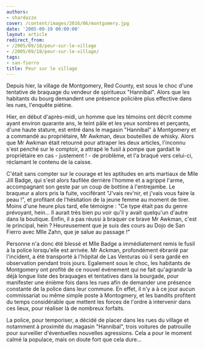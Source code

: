 ```yaml
---
authors:
- shardazzo
cover: /content/images/2016/06/montgomery.jpg
date: '2005-09-19 00:00:00'
layout: article
redirect_from:
- /2005/09/18/peur-sur-le-village
- /2005/09/18/peur-sur-le-village/
tags:
- san-fierro
title: Peur sur le village
---
```



Depuis hier, la village de Montgomery, Red County, est sous le choc d'une tentative de braquage du vendeur de spiritueux "Hannibal". Alors que les habitants du bourg demandent une présence policière plus effective dans les rues, l'enquête piétine.

Hier, en début d'après-midi, un homme que les témoins ont décrit comme ayant environ quarante ans, le teint pâle et les yeux sombres et perçants, d'une haute stature, est entré dans le magasin "Hannibal" à Montgomery et a commandé au propriétaire, Mr Awkman, deux bouteilles de whisky. Alors que Mr Awkman était retourné pour attraper les deux articles, l'inconnu s'est penché sur le comptoir, a attrapé le fusil à pompe que gardait le propriétaire en cas - justement ! - de problème, et l'a braqué vers celui-ci, réclamant le contenu de la caisse.

C'était sans compter sur le courage et les aptitudes en arts martiaux de Mlle Jill Badge, qui s'est alors faufilée derrière l'homme et a agrippé l'arme, accompagnant son geste par un coup de bottine à l'entrejambe. Le braqueur a alors pris la fuite, vociférant "J'vais rev'nir, et j'vais vous faire la peau !", et profitant de l'hésitation de la jeune femme au moment de tirer. Moins d'une heure plus tard, elle témoigne : "Ce type était pas du genre prévoyant, hein... Il aurait très bien pu voir qu'il y avait quelqu'un d'autre dans la boutique. Enfin, il a pas réussi à braquer ce brave Mr Awkman, c'est le principal, hein ? Heureusement que je suis des cours au Dojo de San Fierro avec Mlle Zahn, que je salue au passage !"

Personne n'a donc été blessé et Mlle Badge a immédiatement remis le fusil à la police lorsqu'elle est arrivée. Mr Ackman, profondément ébranlé par l'incident, a été transporté à l'hôpital de Las Venturas où il sera gardé en observation pendant trois jours. Egalement sous le choc, les habitants de Montgomery ont profité de ce nouvel événement qui ne fait qu'agrandir la déjà longue liste des braquages et tentatives dans la bourgade, pour manifester une énième fois dans les rues afin de demander une présence constante de la police dans leur commune. En effet, il n'y a à ce jour aucun commissariat ou même simple poste à Montogmery, et les bandits profitent du temps considérable que mettent les forces de l'ordre à intervenir dans ces lieux, pour réaliser là de nombreux forfaits.

La police, pour temporiser, a décidé de placer dans les rues du village et notamment à proximité du magasin "Hannibal", trois voitures de patrouille pour surveiller d'éventuelles nouvelles agressions. Cela a pour le moment calmé la populace, mais on doute fort que cela dure...